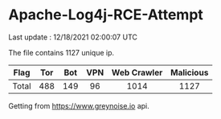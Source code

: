 
# Apache-Log4j-RCE-Attempt

Last update : 12/18/2021 02:00:07 UTC

The file contains 1127 unique ip.

| Flag | Tor | Bot | VPN | Web Crawler | Malicious |
| :-:  | :-: | :-: | :-: | :-:         | :-:       |
| Total| 488  | 149  | 96  | 1014          | 1127        |

Getting from https://www.greynoise.io api.